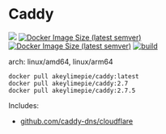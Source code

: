 # Caddy

![](https://img.shields.io/badge/-%%CADDY_VERSION%%-informational)
[![Docker Image Size (latest semver)](https://img.shields.io/docker/image-size/akeylimepie/caddy)](https://hub.docker.com/r/akeylimepie/caddy)
[![Docker Image Size (latest semver)](https://img.shields.io/docker/pulls/akeylimepie/caddy)](https://hub.docker.com/r/akeylimepie/caddy)
[![build](https://github.com/akeylimepie/docker-caddy/actions/workflows/build.yml/badge.svg?event=push)](https://github.com/akeylimepie/docker-caddy/actions/workflows/build.yml)

arch: linux/amd64, linux/arm64

```
docker pull akeylimepie/caddy:latest
docker pull akeylimepie/caddy:2.7
docker pull akeylimepie/caddy:2.7.5
```

Includes:

* [github.com/caddy-dns/cloudflare](https://github.com/caddy-dns/cloudflare)
